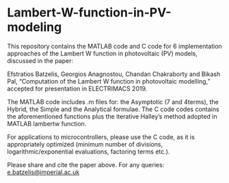 # Lambert-W-function-in-PV-modeling
This repository contains the MATLAB code and C code for 6 implementation approaches of the Lambert W function in photovoltaic (PV) models, discussed in the paper:

Efstratios Batzelis, Georgios Anagnostou, Chandan Chakraborty and Bikash Pal, “Computation of the Lambert W function in photovoltaic modelling,” accepted for presentation in ELECTRIMACS 2019.

The MATLAB code includes .m files for: the Asymptotic (7 and 4terms), the Hybrid, the Simple and the Analytical formulae. The C code codes contains the aforementioned functions plus the iterative Halley’s method adopted in MATLAB lambertw function.

For applications to microcontrollers, please use the C code, as it is appropriately optimized (minimum number of divisions, logarithmic/exponential evaluations, factoring terms etc.).

Please share and cite the paper above. For any queries: e.batzelis@imperial.ac.uk

